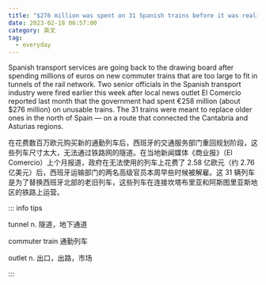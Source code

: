 ```yaml
---
title: "$276 million was spent on 31 Spanish trains before it was realized they were too big to fit in the tunnels"
date: 2023-02-18 06:57:00
category: 英文
tag:
  - everyday
---
```


Spanish transport services are going back to the drawing board after spending millions of euros on new commuter trains that are too large to fit in tunnels of the rail network. Two senior officials in the Spanish transport industry were fired earlier this week after local news outlet El Comercio reported last month that the government had spent €258 million (about $276 million) on unusable trains. The 31 trains were meant to replace older ones in the north of Spain — on a route that connected the Cantabria and Asturias regions.

在花费数百万欧元购买新的通勤列车后，西班牙的交通服务部门重回规划阶段，这些列车尺寸太大，无法通过铁路网的隧道。在当地新闻媒体《商业报》（El Comercio）上个月报道，政府在无法使用的列车上花费了 2.58 亿欧元（约 2.76 亿美元）后，西班牙运输部门的两名高级官员本周早些时候被解雇。这 31 辆列车是为了替换西班牙北部的老旧列车，这些列车在连接坎塔布里亚和阿斯图里亚斯地区的铁路上运营。

::: info tips

tunnel n. 隧道，地下通道

commuter train 通勤列车

outlet n. 出口，出路，市场

:::
